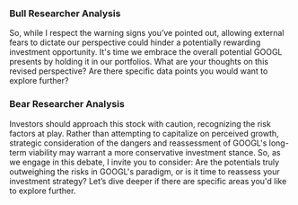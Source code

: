 ### Bull Researcher Analysis
So, while I respect the warning signs you’ve pointed out, allowing external fears to dictate our perspective could hinder a potentially rewarding investment opportunity. It's time we embrace the overall potential GOOGL presents by holding it in our portfolios. What are your thoughts on this revised perspective? Are there specific data points you would want to explore further?

### Bear Researcher Analysis
Investors should approach this stock with caution, recognizing the risk factors at play. Rather than attempting to capitalize on perceived growth, strategic consideration of the dangers and reassessment of GOOGL's long-term viability may warrant a more conservative investment stance. So, as we engage in this debate, I invite you to consider: Are the potentials truly outweighing the risks in GOOGL's paradigm, or is it time to reassess your investment strategy? Let’s dive deeper if there are specific areas you'd like to explore further.